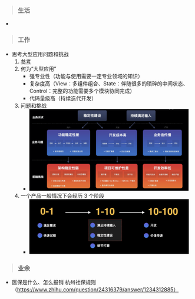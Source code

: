 >### 生活
- 
>### 工作
- 思考大型应用问题和挑战
	1. [参考](https://juejin.cn/post/6906013981958209550)
	1. 何为“大型应用”
		- 强专业性（功能与使用需要一定专业领域的知识）
		- 复杂度高（View：多组件组合、State：伴随很多的琐碎的中间状态、Control：完整的功能需要多个模块协同完成）
		- 代码量级高（持续迭代开发）
	1. 问题和挑战
		- ![](../images/截屏2021-02-26上午10.35.29.png)
	1. 一个产品一般情况下会经历 3 个阶段	
		- ![](../images/截屏2021-02-26上午10.52.27.png)
>### 业余	
- 医保是什么、怎么报销
杭州社保规则（https://www.zhihu.com/question/24316379/answer/1234312885）